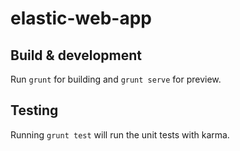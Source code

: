 # elastic-web-app

## Build & development

Run `grunt` for building and `grunt serve` for preview.

## Testing

Running `grunt test` will run the unit tests with karma.
